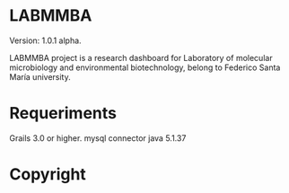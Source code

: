 # LABMMBA
Version: 1.0.1 alpha.

LABMMBA project is a research dashboard for Laboratory of molecular microbiology and environmental biotechnology, belong to Federico Santa María university.

# Requeriments

Grails 3.0 or higher.
mysql connector java 5.1.37

# Copyright
